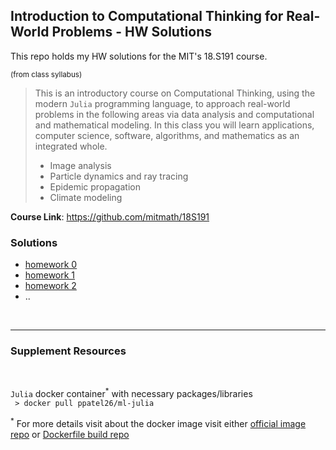 ## Introduction to Computational Thinking for Real-World Problems - HW Solutions

This repo holds my HW solutions for the MIT's 18.S191 course. 

<sub>(from class syllabus)</sub>
> This is an introductory course on Computational Thinking, using the modern `Julia` programming language, to approach real-world problems in the following areas via data analysis and computational and mathematical modeling. In this class you will learn applications, computer science, software, algorithms, and mathematics as an integrated whole.
>- Image analysis
>- Particle dynamics and ray tracing
>- Epidemic propagation
>- Climate modeling 

**Course Link**: https://github.com/mitmath/18S191


### Solutions

- <a href="https://htmlpreview.github.io/?https://github.com/ppatel26/mit-18S191-computational-learning/blob/master/html/hw0.jl.html" target="_blank">homework 0</a>
- <a href="https://htmlpreview.github.io/?https://github.com/ppatel26/mit-18S191-computational-learning/blob/master/html/hw1.jl.html" target="_blank">homework 1</a>
- <a href="https://htmlpreview.github.io/?https://github.com/ppatel26/mit-18S191-computational-learning/blob/master/html/hw2.jl.html" target="_blank">homework 2</a>
- ..

<br>

***

### Supplement Resources
<br>

`Julia` docker container<sup>*</sup> with necessary packages/libraries <br>
` > docker pull ppatel26/ml-julia` 

<sup>*</sup> For more details visit about the docker image visit either <a href="https://hub.docker.com/r/ppatel26/ml-julia" target="_blank">official image repo</a> or  <a href="https://github.com/ppatel26/dockerfiles/tree/master/julia-ubuntu" target="_blank">Dockerfile build repo</a>